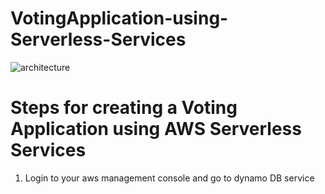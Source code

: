 # VotingApplication-using-Serverless-Services

![architecture](https://user-images.githubusercontent.com/91054305/231661171-e091b49e-a8ed-4a38-8ca7-80a46607e7b7.png)

# Steps for creating a Voting Application using AWS Serverless Services
1. Login to your aws management console and go to dynamo DB service

